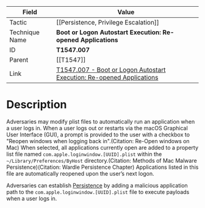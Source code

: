 
|Field|Value|
|---|---|
|Tactic|[[Persistence,  Privilege Escalation]]|
|Technique Name|**Boot or Logon Autostart Execution: Re-opened Applications**|
|ID|**T1547.007**|
|Parent|[[T1547]]|
|Link|[T1547.007 - Boot or Logon Autostart Execution: Re-opened Applications](https://attack.mitre.org/techniques/T1547/007)|

# Description

Adversaries may modify plist files to automatically run an application when a user logs in. When a user logs out or restarts via the macOS Graphical User Interface (GUI), a prompt is provided to the user with a checkbox to "Reopen windows when logging back in".(Citation: Re-Open windows on Mac) When selected, all applications currently open are added to a property list file named <code>com.apple.loginwindow.[UUID].plist</code> within the <code>~/Library/Preferences/ByHost</code> directory.(Citation: Methods of Mac Malware Persistence)(Citation: Wardle Persistence Chapter) Applications listed in this file are automatically reopened upon the user’s next logon.

Adversaries can establish [Persistence](https://attack.mitre.org/tactics/TA0003) by adding a malicious application path to the <code>com.apple.loginwindow.[UUID].plist</code> file to execute payloads when a user logs in.